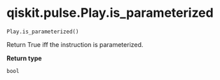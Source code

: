 # qiskit.pulse.Play.is\_parameterized

`Play.is_parameterized()`

Return True iff the instruction is parameterized.

**Return type**

`bool`
